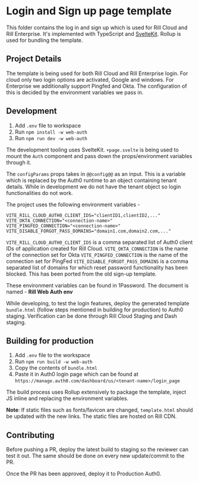 
# Login and Sign up page template

  

This folder contains the log in and sign up which is used for Rill Cloud and Rill Enterprise. It's implemented with TypeScript and [SvelteKit](https://kit.svelte.dev). Rollup is used for bundling the template.

## Project Details

The template is being used for both Rill Cloud and Rill Enterprise login. For cloud only two login options are activated, Google and windows. For Enterprise we additionally support Pingfed and Okta. The configuration of this is decided by the environment variables we pass in.

## Development

1. Add `.env` file to workspace
2. Run `npm install -w web-auth`
3. Run `npm run dev -w web-auth`

The development tooling uses SvelteKit. `+page.svelte` is being used to mount the `Auth` component and pass down the props/environment variables through it.  

The `configParams` props takes in `@@config@@` as an input. This is a variable which is replaced by the Auth0 runtime to an object containing tenant details. While in development we do not have the tenant object so login functionalities do not work. 

The project uses the following environment variables -
```
VITE_RILL_CLOUD_AUTH0_CLIENT_IDS="clientID1,clientID2,..."
VITE_OKTA_CONNECTION="<connection-name>"
VITE_PINGFED_CONNECTION="<connection-name>"
VITE_DISABLE_FORGOT_PASS_DOMAINS="domain1.com,domain2.com,..."
```
`VITE_RILL_CLOUD_AUTH0_CLIENT_IDS` is a comma separated list of Auth0 client IDs of application created for Rill Cloud.
`VITE_OKTA_CONNECTION` is the name of the connection set for Okta
`VITE_PINGFED_CONNECTION` is the name of the connection set for PingFed
`VITE_DISABLE_FORGOT_PASS_DOMAINS` is a comma separated list of domains for which reset password functionality has been blocked. This has been ported from the old sign-up template.

These environment variables can be found in 1Password. The document is named - **Rill Web Auth env**

While developing, to test the login features, deploy the generated template `bundle.html` (follow steps mentioned in building for production) to Auth0 staging. Verification can be done through Rill Cloud Staging and Dash staging.


## Building for production

1. Add `.env` file to the workspace
2. Run `npm run build -w web-auth`
3. Copy the contents of `bundle.html` 
4. Paste it in Auth0 login page which can be found at `https://manage.auth0.com/dashboard/us/<tenant-name>/login_page`

The build process uses Rollup extensively to package the template, inject JS inline and replacing the environment variables. 

**Note**: If static files such as fonts/favicon are changed, `template.html` should be updated with the new links. The static files are hosted on Rill CDN.

## Contributing

Before pushing a PR, deploy the latest build to staging so the reviewer can test it out. The same should be done on every new update/commit to the PR.

Once the PR has been approved, deploy it to Production Auth0.